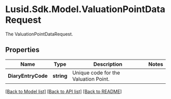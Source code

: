 # Lusid.Sdk.Model.ValuationPointDataRequest
The ValuationPointDataRequest.

## Properties

Name | Type | Description | Notes
------------ | ------------- | ------------- | -------------
**DiaryEntryCode** | **string** | Unique code for the Valuation Point. | 

[[Back to Model list]](../README.md#documentation-for-models) [[Back to API list]](../README.md#documentation-for-api-endpoints) [[Back to README]](../README.md)

